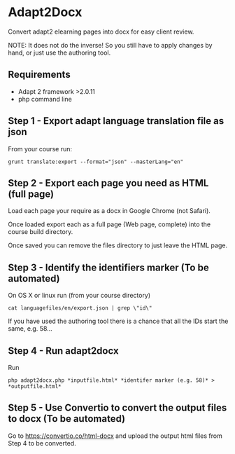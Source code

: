 # Adapt2Docx

Convert adapt2 elearning pages into docx for easy client review.

NOTE: It does not do the inverse! So you still have to apply changes by hand, or just use the authoring tool.

## Requirements

* Adapt 2 framework >2.0.11
* php command line

## Step 1 - Export adapt language translation file as json

From your course run:

```grunt translate:export --format="json" --masterLang="en"```

## Step 2 - Export each page you need as HTML (full page)

Load each page your require as a docx in Google Chrome (not Safari).

Once loaded export each as a full page (Web page, complete) into the course build directory.

Once saved you can remove the files directory to just leave the HTML page.

## Step 3 - Identify the identifiers marker (To be automated)

On OS X or linux run (from your course directory)

```cat languagefiles/en/export.json | grep \"id\"```

If you have used the authoring tool there is a chance that all the IDs start the same, e.g. 58...

## Step 4 - Run adapt2docx

Run

```php adapt2docx.php *inputfile.html* *identifer marker (e.g. 58)* > *outputfile.html*```

## Step 5 - Use Convertio to convert the output files to docx (To be automated)

Go to https://convertio.co/html-docx and upload the output html files from Step 4 to be converted.







